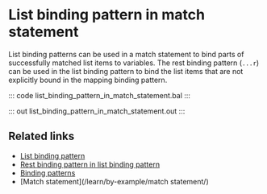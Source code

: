# List binding pattern in match statement

List binding patterns can be used in a match statement to bind parts of successfully matched list items to variables. The rest binding pattern (`...r`) can be used in the list binding pattern to bind the list items that are not explicitly bound in the mapping binding pattern.

::: code list_binding_pattern_in_match_statement.bal :::

::: out list_binding_pattern_in_match_statement.out :::

## Related links
- [List binding pattern](/learn/by-example/list-binding-pattern/)
- [Rest binding pattern in list binding pattern](/learn/by-example/rest-binding-pattern-in-list-binding-pattern/)
- [Binding patterns](/learn/by-example/binding-patterns/)
- [Match statement](/learn/by-example/match statement/)